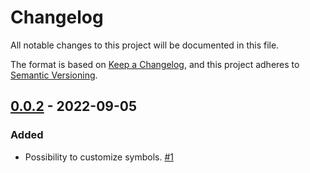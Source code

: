 # Changelog

All notable changes to this project will be documented in this file.

The format is based on [Keep a Changelog](https://keepachangelog.com/en/1.0.0/),
and this project adheres to [Semantic Versioning](https://semver.org/spec/v2.0.0.html).

## [0.0.2] - 2022-09-05
### Added
- Possibility to customize symbols. [#1](https://gitlab.com/taconi/micro-git-status/-/merge_requests/1)

[0.0.2]: https://gitlab.com/taconi/micro-git-status/-/compare/v0.0.1...v0.0.2
